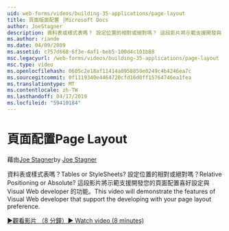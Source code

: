```yaml
---
uid: web-forms/videos/building-35-applications/page-layout
title: 頁面版面配置 |Microsoft Docs
author: JoeStagner
description: 資料表或樣式表嗎？ 設定位置的相對或絕對嗎？ 這段影片將示範支援開發與 yo 的 Visual Web developer 的功能...
ms.author: riande
ms.date: 04/09/2009
ms.assetid: c757d668-6f3e-4af1-beb5-100d4c101b88
msc.legacyurl: /web-forms/videos/building-35-applications/page-layout
msc.type: video
ms.openlocfilehash: 0605c2e18af11414a0958859e0249c4b4246ea7c
ms.sourcegitcommit: 0f1119340e4464720cfd16d0ff15764746ea1fea
ms.translationtype: MT
ms.contentlocale: zh-TW
ms.lasthandoff: 04/17/2019
ms.locfileid: "59410184"
---
```

# <a name="page-layout"></a><span data-ttu-id="823dc-105">頁面配置</span><span class="sxs-lookup"><span data-stu-id="823dc-105">Page Layout</span></span>

<span data-ttu-id="823dc-106">藉由[Joe Stagner](https://github.com/JoeStagner)</span><span class="sxs-lookup"><span data-stu-id="823dc-106">by [Joe Stagner](https://github.com/JoeStagner)</span></span>

<span data-ttu-id="823dc-107">資料表或樣式表嗎？</span><span class="sxs-lookup"><span data-stu-id="823dc-107">Tables or StyleSheets?</span></span> <span data-ttu-id="823dc-108">設定位置的相對或絕對嗎？</span><span class="sxs-lookup"><span data-stu-id="823dc-108">Relative Positioning or Absolute?</span></span> <span data-ttu-id="823dc-109">這段影片將示範支援開發您的頁面配置喜好設定與 Visual Web developer 的功能。</span><span class="sxs-lookup"><span data-stu-id="823dc-109">This video will demonstrate the features of Visual Web developer that support the developing with your page layout preference.</span></span>

[<span data-ttu-id="823dc-110">&#9654;觀看影片 （8 分鐘）</span><span class="sxs-lookup"><span data-stu-id="823dc-110">&#9654; Watch video (8 minutes)</span></span>](https://channel9.msdn.com/Blogs/ASP-NET-Site-Videos/page-layout)
